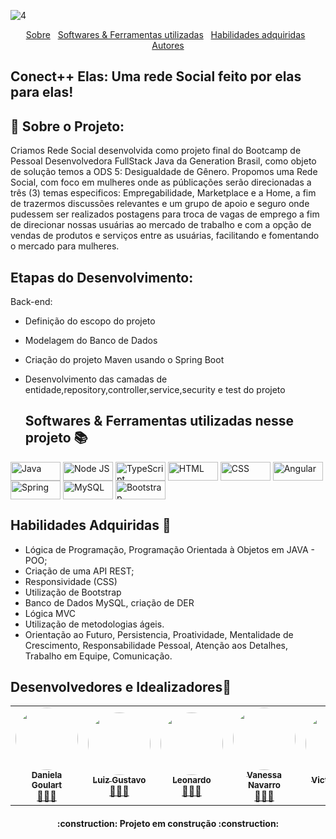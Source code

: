 ![4](https://user-images.githubusercontent.com/99820984/155228861-42d83f3c-77a9-43f0-9883-7245dc7707b0.png)

<div id="inicio" align=center>
  <a href="#sobre">Sobre</a>&nbsp;&nbsp;
  <a href="#linguagens">Softwares & Ferramentas utilizadas</a>&nbsp;&nbsp;
  <a href="#habilidades">Habilidades adquiridas</a>&nbsp;&nbsp;
  <a href="#grupo">Autores</a> 
</div>

## Conect++ Elas: Uma rede Social feito por elas para elas! 

<h4 align="center">

<h2 id="Sobre">🔎 Sobre o Projeto: </h2>
Criamos Rede Social desenvolvida como projeto final do Bootcamp de Pessoal Desenvolvedora FullStack Java da Generation Brasil, como objeto de solução temos a ODS 5: Desigualdade de Gênero. Propomos uma Rede Social, com foco em mulheres onde as públicações serão direcionadas a três (3) temas especificos: Empregabilidade, Marketplace e a Home, a fim de trazermos discussões relevantes e um grupo de apoio e seguro onde pudessem ser realizados postagens para troca de vagas de emprego a fim de direcionar nossas usuárias ao mercado de trabalho e com a opção de vendas de produtos e serviços entre as usuárias, facilitando e fomentando o mercado para mulheres.


  <h2 id="Etapas">Etapas do Desenvolvimento: </h2>
  
 Back-end:  
- Definição do escopo do projeto
- Modelagem do Banco de Dados
- Criação do projeto Maven usando o Spring Boot
- Desenvolvimento das camadas de entidade,repository,controller,service,security e test do projeto
  
  <h2 id="linguagens">Softwares & Ferramentas utilizadas nesse projeto 📚</h2>

 <p><img align="center" alt="Java" height="30" width="80" src="https://img.shields.io/badge/Java-ED8B00?style=for-the-badge&logo=java&logoColor=white">
<img align="center" alt="Node JS" height="30" width="80" src="https://img.shields.io/badge/Node.js-43853D?style=for-the-badge&logo=node.js&logoColor=white">
<img align="center" alt="TypeScript" height="30" width="80" src="https://img.shields.io/badge/TypeScript-007ACC?style=for-the-badge&logo=typescript&logoColor=white">
<img align="center" alt="HTML" height="30" width="80" src="https://img.shields.io/badge/HTML5-E34F26?style=for-the-badge&logo=html5&logoColor=white">
<img align="center" alt="CSS" height="30" width="80" src="https://img.shields.io/badge/CSS3-1572B6?style=for-the-badge&logo=css3&logoColor=white">
<img align="center" alt="Angular" height="30" width="80" src="https://img.shields.io/badge/Angular-DD0031?style=for-the-badge&logo=angular&logoColor=white">
<img align="center" alt="Spring" height="30" width="80" src="https://img.shields.io/badge/Spring-6DB33F?style=for-the-badge&logo=spring&logoColor=white">
<img align="center" alt="MySQL" height="30" width="80" src="https://img.shields.io/badge/MySQL-00000F?style=for-the-badge&logo=mysql&logoColor=white">
<img align="center" alt="Bootstrap" height="30" width="80" src="https://img.shields.io/badge/Bootstrap-563D7C?style=for-the-badge&logo=bootstrap&logoColor=white"></p>

  <h2 id="habilidades">Habilidades Adquiridas 📝</h2>

  - Lógica de Programação, Programação Orientada à Objetos em JAVA - POO;
  - Criação de uma API REST;
  - Responsividade (CSS)
  - Utilização de Bootstrap
  - Banco de Dados MySQL, criação de DER
  - Lógica MVC
  - Utilização de metodologias ágeis.
  - Orientação ao Futuro, Persistencia, Proatividade, Mentalidade de Crescimento, Responsabilidade Pessoal, Atenção aos Detalhes, Trabalho em Equipe, Comunicação.
  
  <h2 id="grupo">Desenvolvedores e Idealizadores🥇</h2>
  
  <table>
  <tr>
    <td align="center"><a href="https://github.com/danigoulart"><img style="border-radius: 50%;" src="https://user-images.githubusercontent.com/99820984/160393528-c5adc486-e25d-41af-98b0-1f3b00cee752.jpeg" width="100px;" alt=""/><br /><sub><b>Daniela Goulart</b></sub></a><br /><a href="https://github.com/danigoulart" title="GitHub Dani">👩🏻‍💻</a></td> 
    <td align="center"><a href="https://github.com/LGustavoMachado"><img style="border-radius: 50%;" src="https://user-images.githubusercontent.com/99820984/162229968-17575354-cb71-42e6-9e4a-77a40367c658.jpeg" width="100px;" alt=""/><br /><sub><b>Luiz Gustavo</b></sub></a><br /><a href="https://github.com/LGustavoMachado" title="GitHub Luis">👨🏽‍💻</a></td>
    <td align="center"><a href="https://github.com/leodsc"><img style="border-radius: 50%;" src="https://user-images.githubusercontent.com/99820984/160392049-5d21fa1e-6967-45ac-9544-066f11042a53.png" width="100px;" alt=""/><br /><sub><b>Leonardo</b></sub></a><br /><a href="https://github.com/LucasHerculanoAmaro" title="GitHub Leonardo">👨🏾‍💻</a></td>
    <td align="center"><a href="https://github.com/vanessa-nvr"><img style="border-radius: 50%;" src="https://user-images.githubusercontent.com/99820984/160393874-c65f1122-2ded-436e-8a59-bd3bbbbca167.png" width="100px;" alt=""/><br /><sub><b>Vanessa Navarro</b></sub></a><br /><a href="https://github.com/vanessa-nvr" title="GitHub Vanessa">👩🏽‍💻</a></td>
    <td align="center"><a href="https://github.com/victorcosta1"><img style="border-radius: 50%;" src="https://user-images.githubusercontent.com/99820984/160394732-a5902ecc-ba8a-4240-8232-803f732c300b.png" width="100px;" alt=""/><br /><sub><b>Victor Costa</b></sub></a><br /><a href="https://github.com/victorcosta1" title="GitHub Victor">👨🏻‍💻</a></td> 
    <td align="center"><a href="https://github.com/erikakuo"><img style="border-radius: 50%;" src="https://user-images.githubusercontent.com/99820984/160397568-c263e84d-7386-4dbb-baaf-3e18cdbf587c.png" width="100px;" alt=""/><br /><sub><b>Erika Kuo</b></sub></a><br /><a href="https://github.com/erikakuo" title="GitHub Erika">👨🏻‍💻</a></td>
    <td align="center"><a href="https://github.com/lucasbrlos"><img style="border-radius: 50%;" src="https://user-images.githubusercontent.com/99820984/160394259-e74bb5b4-0624-4cec-8646-b7cca73a50f3.png" width="100px;" alt=""/><br /><sub><b>Lucas Silva</b></sub></a><br /><a href="https://github.com/lucasbrlos" title="GitHub Lucas">👩🏻‍💻</a></td>
    
  </tr>
 
</table>
    
  <h4 align="center"> 
    :construction:  Projeto em construção  :construction:



